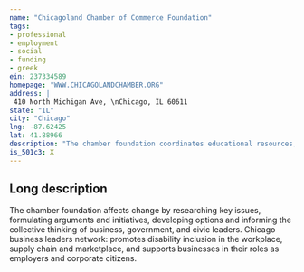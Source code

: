 ```yaml
---
name: "Chicagoland Chamber of Commerce Foundation"
tags:
- professional
- employment
- social
- funding
- greek
ein: 237334589
homepage: "WWW.CHICAGOLANDCHAMBER.ORG"
address: |
 410 North Michigan Ave, \nChicago, IL 60611
state: "IL"
city: "Chicago"
lng: -87.62425
lat: 41.88966
description: "The chamber foundation coordinates educational resources, programs, and research to advance the activities of the chamber. "
is_501c3: X
---
```


## Long description

The chamber foundation affects change by researching key issues, formulating arguments and initiatives, developing options and informing the collective thinking of business, government, and civic leaders. Chicago business leaders network: promotes disability inclusion in the workplace, supply chain and marketplace, and supports businesses in their roles as employers and corporate citizens. 
